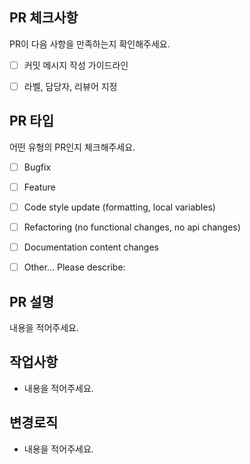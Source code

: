 ## PR 체크사항
PR이 다음 사항을 만족하는지 확인해주세요.

- [ ] 커밋 메시지 작성 가이드라인
- [ ] 라벨, 담당자, 리뷰어 지정


## PR 타입
어떤 유형의 PR인지 체크해주세요.

<!-- 체크하려면 괄호 안에 "x"를 입력하세요. -->

- [ ] Bugfix
- [ ] Feature
- [ ] Code style update (formatting, local variables)
- [ ] Refactoring (no functional changes, no api changes)
- [ ] Documentation content changes
- [ ] Other... Please describe:


## PR 설명
내용을 적어주세요.


## 작업사항
- 내용을 적어주세요.


## 변경로직
- 내용을 적어주세요.
